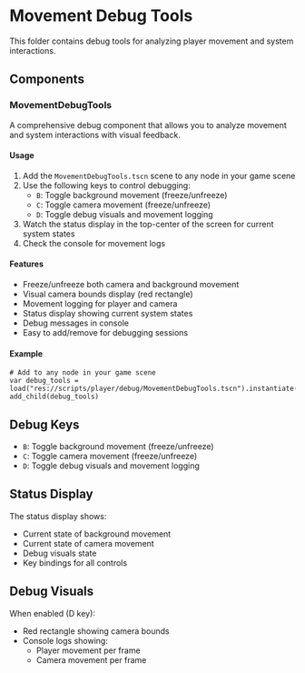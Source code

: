 # Movement Debug Tools

This folder contains debug tools for analyzing player movement and system interactions.

## Components

### MovementDebugTools

A comprehensive debug component that allows you to analyze movement and system interactions with visual feedback.

#### Usage

1. Add the `MovementDebugTools.tscn` scene to any node in your game scene
2. Use the following keys to control debugging:
   - `B`: Toggle background movement (freeze/unfreeze)
   - `C`: Toggle camera movement (freeze/unfreeze)
   - `D`: Toggle debug visuals and movement logging
3. Watch the status display in the top-center of the screen for current system states
4. Check the console for movement logs

#### Features

- Freeze/unfreeze both camera and background movement
- Visual camera bounds display (red rectangle)
- Movement logging for player and camera
- Status display showing current system states
- Debug messages in console
- Easy to add/remove for debugging sessions

#### Example

```gdscript
# Add to any node in your game scene
var debug_tools = load("res://scripts/player/debug/MovementDebugTools.tscn").instantiate()
add_child(debug_tools)
```

## Debug Keys

- `B`: Toggle background movement (freeze/unfreeze)
- `C`: Toggle camera movement (freeze/unfreeze)
- `D`: Toggle debug visuals and movement logging

## Status Display

The status display shows:
- Current state of background movement
- Current state of camera movement
- Debug visuals state
- Key bindings for all controls

## Debug Visuals

When enabled (D key):
- Red rectangle showing camera bounds
- Console logs showing:
  - Player movement per frame
  - Camera movement per frame 